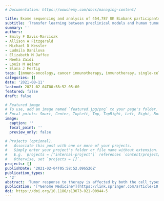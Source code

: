 ```yaml
---
# Documentation: https://wowchemy.com/docs/managing-content/

title: Exome sequencing and analysis of 454,787 UK Biobank participants
subtitle: 'Transfer learning between preclinical models and human tumors identifies a conserved NK cell activation signature in anti-CTLA-4 responsive tumors'
summary: ''
authors:
- Emily F Davis-Marcisak
- Allison A Fitzgerald
- Michael D Kessler
- Ludmila Danilova
- Elizabeth M Jaffee
- Neeha Zaidi
- Louis M Weiner
- Elana J Fertig
tags: [immuno-oncology, cancer immunotherapy, immunotherapy, single-cell sequencing, transcriptomics, CTLA-4, anti-CTLA-4, Melanoma, Matrix Factorization, NK Cells, Immunology, Immune Checkpoint Inhibitors, ICI, Cancer Genomics, Mass Cytometry]
categories: []
date: '2021-08-11'
lastmod: 2021-02-04T00:58:52-05:00
featured: false
draft: false

# Featured image
# To use, add an image named `featured.jpg/png` to your page's folder.
# Focal points: Smart, Center, TopLeft, Top, TopRight, Left, Right, BottomLeft, Bottom, BottomRight.
image:
  caption: ''
  focal_point: ''
  preview_only: false

# Projects (optional).
#   Associate this post with one or more of your projects.
#   Simply enter your project's folder or file name without extension.
#   E.g. `projects = ["internal-project"]` references `content/project/deep-learning/index.md`.
#   Otherwise, set `projects = []`.
projects: []
publishDate: '2021-02-04T05:58:52.096526Z'
publication_types:
- '2'
abstract: 'Tumor response to therapy is affected by both the cell types and the cell states present in the tumor microenvironment. This is true for many cancer treatments, including immune checkpoint inhibitors (ICIs). While it is well-established that ICIs promote T cell activation, their broader impact on other intratumoral immune cells is unclear; this information is needed to identify new mechanisms of action and improve ICI efficacy. Many preclinical studies have begun using single-cell analysis to delineate therapeutic responses in individual immune cell types within tumors. One major limitation to this approach is that therapeutic mechanisms identified in preclinical models have failed to fully translate to human disease, restraining efforts to improve ICI efficacy in translational research. We previously developed a computational transfer learning approach called projectR to identify shared biology between independent high-throughput single-cell RNA-sequencing (scRNA-seq) datasets. In the present study, we test this algorithm’s ability to identify conserved and clinically relevant transcriptional changes in complex tumor scRNA-seq data and expand its application to the comparison of scRNA-seq datasets with additional data types such as bulk RNA-seq and mass cytometry. We found a conserved signature of NK cell activation in anti-CTLA-4 responsive mouse and human tumors. In human metastatic melanoma, we found that the NK cell activation signature associates with longer overall survival and is predictive of anti-CTLA-4 (ipilimumab) response. Additional molecular approaches to confirm the computational findings demonstrated that human NK cells express CTLA-4 and bind anti-CTLA-4 antibodies independent of the antibody binding receptor (FcR) and that similar to T cells, CTLA-4 expression by NK cells is modified by cytokine-mediated and target cell-mediated NK cell activation. These data demonstrate a novel application of our transfer learning approach, which was able to identify cell state transitions conserved in preclinical models and human tumors. This approach can be adapted to explore many questions in cancer therapeutics, enhance translational research, and enable better understanding and treatment of disease.'
publication: '[*Genome Medicine*](https://link.springer.com/article/10.1186/s13073-021-00944-5)'
doi: https://doi.org/10.1186/s13073-021-00944-5
---
```

